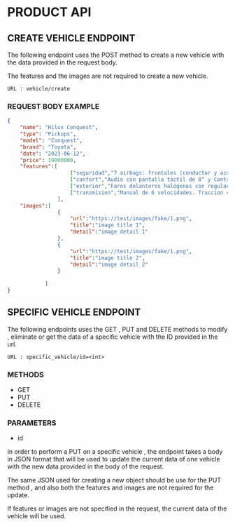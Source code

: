 # PRODUCT API

## CREATE VEHICLE ENDPOINT

The following endpoint uses the POST method to create a new vehicle with the data provided in the request body.

The features and the images are not required to create a new vehicle.

```
URL : vehicle/create
```
### REQUEST BODY EXAMPLE
```json
{
    "name": "Hilux Conquest",
    "type": "Pickups",
    "model": "Conquest",
    "brand": "Toyota",
    "date": "2023-06-12",
    "price": 19000000,
    "features":[
                    ["seguridad","7 airbags: frontales (conductor y acompañante), de rodilla (conductor), laterales (x2) y de cortina (x2)"],
                    ["confort","Audio con pantalla táctil de 8“ y Control de velocidad crucero"],
                    ["exterior","Faros delanteros halógenos con regulación en altura y Sistema 'Follow me home'"],
                    ["transmision","Manual de 6 velocidades. Traccion 4x2"]
                ],
    "images":[  
                {
                    "url":"https://test/images/fake/1.png",
                    "title":"image title 1",
                    "detail":"image detail 1"
                },
                {
                    "url":"https://test/images/fake/1.png",
                    "title":"image title 2",
                    "detail":"image detail 2"
                }
    
            ]
}
```
## SPECIFIC VEHICLE ENDPOINT

The following endpoints uses the GET , PUT and DELETE methods to modify , eliminate or get the data of a specific vehicle with the ID provided in the url.

```
URL : specific_vehicle/id=<int>
```

### METHODS

- GET
- PUT
- DELETE

### PARAMETERS

- id

In order to perform a PUT on a specific vehicle , the endpoint takes a body in JSON format that will be used to update the current data of one vehicle with the new data provided in the body of the request.

The same JSON used for creating a new object should be use for the PUT method , and also both the features and images are not required for the update.

If features or images are not specified in the request, the current data of the vehicle will be used.
